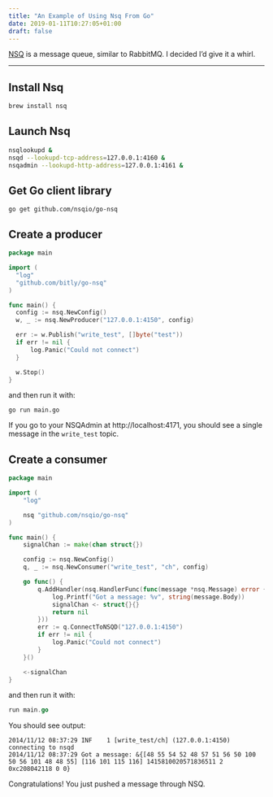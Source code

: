 ```yaml
---
title: "An Example of Using Nsq From Go"
date: 2019-01-11T10:27:05+01:00
draft: false
---
```


[NSQ](https://nsq.io/) is a message queue, similar to RabbitMQ. I decided I’d give it a whirl.

---

## Install Nsq

```bash
brew install nsq
```

## Launch Nsq

```bash
nsqlookupd & 
nsqd --lookupd-tcp-address=127.0.0.1:4160 &
nsqadmin --lookupd-http-address=127.0.0.1:4161 &
```

## Get Go client library

```
go get github.com/nsqio/go-nsq
```

## Create a producer


```go
package main

import (
  "log"
  "github.com/bitly/go-nsq"
)

func main() {
  config := nsq.NewConfig()
  w, _ := nsq.NewProducer("127.0.0.1:4150", config)

  err := w.Publish("write_test", []byte("test"))
  if err != nil {
      log.Panic("Could not connect")
  }

  w.Stop()
}
```

and then run it with:

```
go run main.go
```

If you go to your NSQAdmin at http://localhost:4171, you should see a single message in the `write_test` topic.

## Create a consumer

```go
package main

import (
	"log"

	nsq "github.com/nsqio/go-nsq"
)

func main() {
	signalChan := make(chan struct{})

	config := nsq.NewConfig()
	q, _ := nsq.NewConsumer("write_test", "ch", config)

	go func() {
		q.AddHandler(nsq.HandlerFunc(func(message *nsq.Message) error {
			log.Printf("Got a message: %v", string(message.Body))
			signalChan <- struct{}{}
			return nil
		}))
		err := q.ConnectToNSQD("127.0.0.1:4150")
		if err != nil {
			log.Panic("Could not connect")
		}
	}()

	<-signalChan
}
```

and then run it with:


```go 
run main.go
```

You should see output:

```
2014/11/12 08:37:29 INF    1 [write_test/ch] (127.0.0.1:4150) connecting to nsqd
2014/11/12 08:37:29 Got a message: &{[48 55 54 52 48 57 51 56 50 100 50 56 101 48 48 55] [116 101 115 116] 1415810020571836511 2 0xc208042118 0 0}
```

Congratulations! You just pushed a message through NSQ.